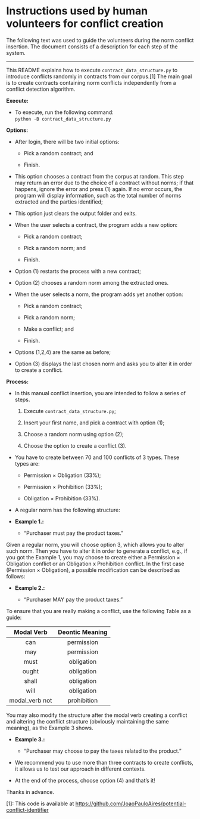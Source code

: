 Instructions used by human volunteers for conflict creation
===========================================================

The following text was used to guide the volunteers during the norm
conflict insertion. The document consists of a description for each step
of the system.

* * * * *

This README explains how to execute `contract_data_structure.py` to
introduce conflicts randomly in contracts from our corpus.[1] The main
goal is to create contracts containing norm conflicts independently from
a conflict detection algorithm.

**Execute:**

-   To execute, run the following command:\
    `python -B contract_data_structure.py`

**Options:**

-   After login, there will be two initial options:

    -   Pick a random contract; and

    -   Finish.

-   This option chooses a contract from the corpus at random. This step
    may return an error due to the choice of a contract without norms;
    if that happens, ignore the error and press (1) again. If no error
    occurs, the program will display information, such as the total
    number of norms extracted and the parties identified;

-   This option just clears the output folder and exits.

-   When the user selects a contract, the program adds a new option:

    -   Pick a random contract;

    -   Pick a random norm; and

    -   Finish.

-   Option (1) restarts the process with a new contract;

-   Option (2) chooses a random norm among the extracted ones.

-   When the user selects a norm, the program adds yet another option:

    -   Pick a random contract;

    -   Pick a random norm;

    -   Make a conflict; and

    -   Finish.

-   Options (1,2,4) are the same as before;

-   Option (3) displays the last chosen norm and asks you to alter it in
    order to create a conflict.

**Process:**

-   In this manual conflict insertion, you are intended to follow a
    series of steps.

    1.  Execute `contract_data_structure.py`;

    2.  Insert your first name, and pick a contract with option (1);

    3.  Choose a random norm using option (2);

    4.  Choose the option to create a conflict (3).

-   You have to create between 70 and 100 conflicts of 3 types. These
    types are:

    -   Permission $\times$ Obligation (33%);

    -   Permission $\times$ Prohibition (33%);

    -   Obligation $\times$ Prohibition (33%).

-   A regular norm has the following structure:

-   **Example 1.:**

    -   “Purchaser must pay the product taxes.”

Given a regular norm, you will choose option 3, which allows you to
alter such norm. Then you have to alter it in order to generate a
conflict, e.g., if you got the Example 1, you may choose to create
either a Permission $\times$ Obligation conflict or an Obligation x
Prohibition conflict. In the first case (Permission $\times$
Obligation), a possible modification can be described as follows:

-   **Example 2.:**

    -   “Purchaser MAY pay the product taxes.”

To ensure that you are really making a conflict, use
the following Table as a guide:

|   Modal Verb   | Deontic Meaning |
|:--------------:|:---------------:|
|       can      |    permission   |
|       may      |    permission   |
|      must      |    obligation   |
|      ought     |    obligation   |
|      shall     |    obligation   |
|      will      |    obligation   |
| modal_verb not |   prohibition   |

You may also modify the structure after the modal verb creating a
conflict and altering the conflict structure (obviously maintaining the
same meaning), as the Example 3 shows.

-   **Example 3.:**

    -   “Purchaser may choose to pay the taxes related to the product.”

-   We recommend you to use more than three contracts to create
    conflicts, it allows us to test our approach in different contexts.

-   At the end of the process, choose option (4) and that’s it!

Thanks in advance.

[1]: This code is available at
    <https://github.com/JoaoPauloAires/potential-conflict-identifier>
